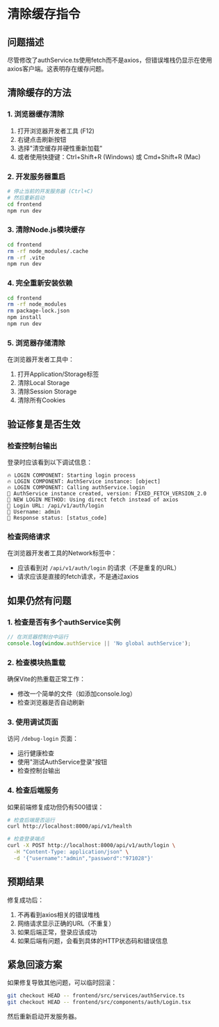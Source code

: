 # 清除缓存指令

## 问题描述
尽管修改了authService.ts使用fetch而不是axios，但错误堆栈仍显示在使用axios客户端。这表明存在缓存问题。

## 清除缓存的方法

### 1. 浏览器缓存清除
1. 打开浏览器开发者工具 (F12)
2. 右键点击刷新按钮
3. 选择"清空缓存并硬性重新加载"
4. 或者使用快捷键：Ctrl+Shift+R (Windows) 或 Cmd+Shift+R (Mac)

### 2. 开发服务器重启
```bash
# 停止当前的开发服务器 (Ctrl+C)
# 然后重新启动
cd frontend
npm run dev
```

### 3. 清除Node.js模块缓存
```bash
cd frontend
rm -rf node_modules/.cache
rm -rf .vite
npm run dev
```

### 4. 完全重新安装依赖
```bash
cd frontend
rm -rf node_modules
rm package-lock.json
npm install
npm run dev
```

### 5. 浏览器存储清除
在浏览器开发者工具中：
1. 打开Application/Storage标签
2. 清除Local Storage
3. 清除Session Storage
4. 清除所有Cookies

## 验证修复是否生效

### 检查控制台输出
登录时应该看到以下调试信息：
```
🔥 LOGIN COMPONENT: Starting login process
🔥 LOGIN COMPONENT: AuthService instance: [object]
🔥 LOGIN COMPONENT: Calling authService.login
🚀 AuthService instance created, version: FIXED_FETCH_VERSION_2.0
🚀 NEW LOGIN METHOD: Using direct fetch instead of axios
🚀 Login URL: /api/v1/auth/login
🚀 Username: admin
🚀 Response status: [status_code]
```

### 检查网络请求
在浏览器开发者工具的Network标签中：
- 应该看到对 `/api/v1/auth/login` 的请求（不是重复的URL）
- 请求应该是直接的fetch请求，不是通过axios

## 如果仍然有问题

### 1. 检查是否有多个authService实例
```javascript
// 在浏览器控制台中运行
console.log(window.authService || 'No global authService');
```

### 2. 检查模块热重载
确保Vite的热重载正常工作：
- 修改一个简单的文件（如添加console.log）
- 检查浏览器是否自动刷新

### 3. 使用调试页面
访问 `/debug-login` 页面：
- 运行健康检查
- 使用"测试AuthService登录"按钮
- 检查控制台输出

### 4. 检查后端服务
如果前端修复成功但仍有500错误：
```bash
# 检查后端是否运行
curl http://localhost:8000/api/v1/health

# 检查登录端点
curl -X POST http://localhost:8000/api/v1/auth/login \
  -H "Content-Type: application/json" \
  -d '{"username":"admin","password":"971028"}'
```

## 预期结果

修复成功后：
1. 不再看到axios相关的错误堆栈
2. 网络请求显示正确的URL（不重复）
3. 如果后端正常，登录应该成功
4. 如果后端有问题，会看到具体的HTTP状态码和错误信息

## 紧急回滚方案

如果修复导致其他问题，可以临时回滚：
```bash
git checkout HEAD -- frontend/src/services/authService.ts
git checkout HEAD -- frontend/src/components/auth/Login.tsx
```

然后重新启动开发服务器。